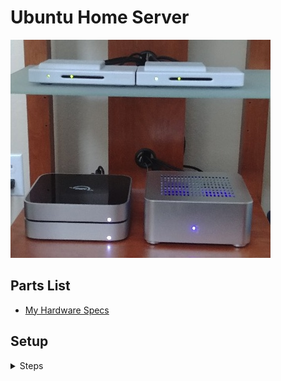 # Ubuntu Home Server

![alt text](mediabox.jpg "mediabox")

## Parts List
* [My Hardware Specs](hardware.md)  

## Setup 

<details>
  <summary>Steps</summary>
  
* [Install Ubuntu LTS](ubuntu.md)
* [Install HD-IDLE](hdidle.md)
* [Install Sensor Monitors](sensormonitors.md)
* [Install HDHomeRun](hdhomerun.md)
* [Install SMTP Client](smtp.md)
* [Install Chrome](chrome.md)
* [Install TeamViewer](teamviewer.md)
* [Install VLC](vlc.md)
* [Install Plex Media Server](plexmediaserver.md)
* [Setup Disk Structure](hdds.md) _Deprecated_
* [Install qBittorrent](qbittorrent.md) _Deprecated_
* [Install SFTP Server](sftpserver.md) _Deprecated_
* [Install Samba](samba.md) _Deprecated_
* [Install Apple Time Machine Support](timemachine.md) _Deprecated_
* [Install ClamAV](clamav.md) _Deprecated_
* [Setup Drive Mirroring](rsync.md) _Deprecated_
* [Install Duplicity](duplicity.md) _Deprecated_
</details>
